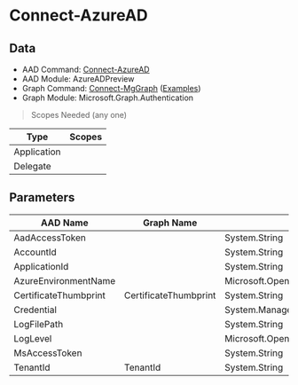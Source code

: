 # Connect-AzureAD

## Data

+ AAD Command: [Connect-AzureAD](https://docs.microsoft.com/en-us/powershell/module/AzureAD/Connect-AzureAD?view=azureadps-2.0-preview)
+ AAD Module: AzureADPreview
+ Graph Command: [Connect-MgGraph](https://docs.microsoft.com/en-us/powershell/module/Microsoft.Graph.Authentication/Connect-MgGraph) ([Examples](https://github.com/orgs/msgraph/discussions?discussions_q=Connect-MgGraph))
+ Graph Module: Microsoft.Graph.Authentication

> Scopes Needed (any one)

|Type|Scopes|
|---|---|
|Application||
|Delegate||

## Parameters

|AAD Name|Graph Name|AAD Type|Graph Type|Infos|
|---|---|---|---|---|
|AadAccessToken||System.String|||
|AccountId||System.String|||
|ApplicationId||System.String|||
|AzureEnvironmentName||Microsoft.Open.Azure.AD.CommonLibrary.AzureEnvironment+EnvironmentName|||
|CertificateThumbprint|CertificateThumbprint|System.String|System.String||
|Credential||System.Management.Automation.PSCredential|||
|LogFilePath||System.String|||
|LogLevel||Microsoft.Open.Azure.AD.CommonLibrary.LogLevel|||
|MsAccessToken||System.String|||
|TenantId|TenantId|System.String|System.String||

